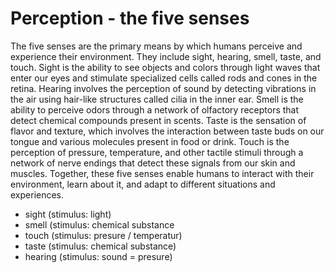 

# Perception - the five senses

The five senses are the primary means by which humans perceive and
experience their environment. They include sight, hearing, smell,
taste, and touch. Sight is the ability to see objects and colors
through light waves that enter our eyes and stimulate specialized
cells called rods and cones in the retina. Hearing involves the
perception of sound by detecting vibrations in the air using hair-like
structures called cilia in the inner ear. Smell is the ability to
perceive odors through a network of olfactory receptors that detect
chemical compounds present in scents. Taste is the sensation of flavor
and texture, which involves the interaction between taste buds on our
tongue and various molecules present in food or drink. Touch is the
perception of pressure, temperature, and other tactile stimuli through
a network of nerve endings that detect these signals from our skin and
muscles. Together, these five senses enable humans to interact with
their environment, learn about it, and adapt to different situations
and experiences.

- sight (stimulus: light)
- smell (stimulus: chemical substance
- touch (stimulus: presure / temperatur)
- taste (stimulus: chemical substance)
- hearing (stimulus: sound = presure)


